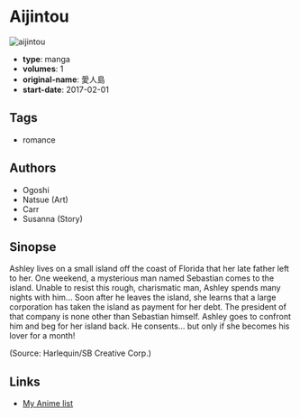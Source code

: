 # Aijintou

![aijintou](https://cdn.myanimelist.net/images/manga/3/227173.jpg)

-   **type**: manga
-   **volumes**: 1
-   **original-name**: 愛人島
-   **start-date**: 2017-02-01

## Tags

-   romance

## Authors

-   Ogoshi
-   Natsue (Art)
-   Carr
-   Susanna (Story)

## Sinopse

Ashley lives on a small island off the coast of Florida that her late father left to her. One weekend, a mysterious man named Sebastian comes to the island. Unable to resist this rough, charismatic man, Ashley spends many nights with him... Soon after he leaves the island, she learns that a large corporation has taken the island as payment for her debt. The president of that company is none other than Sebastian himself. Ashley goes to confront him and beg for her island back. He consents... but only if she becomes his lover for a month!

(Source: Harlequin/SB Creative Corp.)

## Links

-   [My Anime list](https://myanimelist.net/manga/124588/Aijintou)
